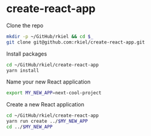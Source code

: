 # create-react-app

Clone the repo

```bash
mkdir -p ~/GitHub/rkiel && cd $_
git clone git@github.com:rkiel/create-react-app.git
```

Install packages

```bash
cd ~/GitHub/rkiel/create-react-app
yarn install
```

Name your new React application

```bash
export MY_NEW_APP=next-cool-project
```

Create a new React application

```bash
cd ~/GitHub/rkiel/create-react-app
yarn run create ../$MY_NEW_APP
cd ../$MY_NEW_APP
```
